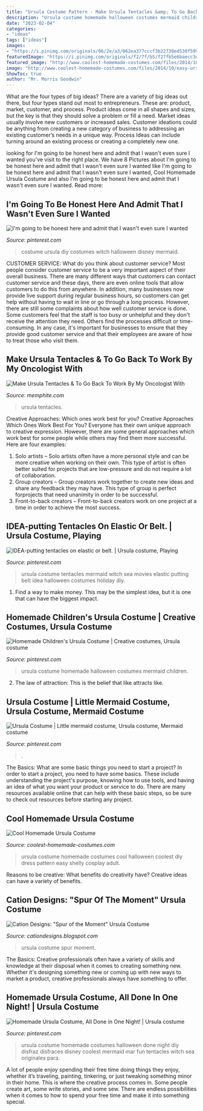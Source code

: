 ```yaml
---
title: "Ursula Costume Pattern - Make Ursula Tentacles &amp; To Go Back To Work By My Oncologist With"
description: "Ursula costume homemade halloween costumes mermaid children"
date: "2023-02-04"
categories:
- "ideas"
tags: ["ideas"]
images:
- "https://i.pinimg.com/originals/06/2e/a3/062ea377cccf3b22738ed530f5993aad.jpg"
featuredImage: "https://i.pinimg.com/originals/f2/7f/b5/f27fb5e6baecc3ddecc00b81cec46f4c.jpg"
featured_image: "http://www.coolest-homemade-costumes.com/files/2014/10/easy-ursula-costume-122524-600x800.jpg"
image: "http://www.coolest-homemade-costumes.com/files/2014/10/easy-ursula-costume-122524-600x800.jpg"
ShowToc: true
author: "Mr. Morris Goodwin"
---
```



What are the four types of big ideas?
There are a variety of big ideas out there, but four types stand out most to entrepreneurs. These are: product, market, customer, and process. Product ideas come in all shapes and sizes, but the key is that they should solve a problem or fill a need. Market ideas usually involve new customers or increased sales. Customer ideations could be anything from creating a new category of business to addressing an existing customer’s needs in a unique way. Process Ideas can include turning around an existing process or creating a completely new one.

	

		
looking for I&#039;m going to be honest here and admit that I wasn&#039;t even sure I wanted you've visit to the right place. We have 8 Pictures about I&#039;m going to be honest here and admit that I wasn&#039;t even sure I wanted like I&#039;m going to be honest here and admit that I wasn&#039;t even sure I wanted, Cool Homemade Ursula Costume and also I&#039;m going to be honest here and admit that I wasn&#039;t even sure I wanted. Read more:
		
    
## I&#039;m Going To Be Honest Here And Admit That I Wasn&#039;t Even Sure I Wanted

<img loading=lazy src="https://i.pinimg.com/originals/38/80/ef/3880ef0294d4a16e3afddf34a23485d7.jpg" onerror="this.onerror=null;this.src='https://tse1.mm.bing.net/th?id=OIP.N2JMFq2MbIopxqCgN30-cwHaIb&amp;pid=15.1';" alt="I&#039;m going to be honest here and admit that I wasn&#039;t even sure I wanted">

_Source: pinterest.com_

>costume ursula diy costumes witch halloween disney mermaid. 

	

CUSTOMER SERVICE: What do you think about customer service?
Most people consider customer service to be a very important aspect of their overall business. There are many different ways that customers can contact customer service and these days, there are even online tools that allow customers to do this from anywhere. In addition, many businesses now provide live support during regular business hours, so customers can get help without having to wait in line or go through a long process.
However, there are still some complaints about how well customer service is done. Some customers feel that the staff is too busy or unhelpful and they don't receive the attention they need. Others find the processes difficult or time-consuming. In any case, it's important for businesses to ensure that they provide good customer service and that their employees are aware of how to treat those who visit them.

    
## Make Ursula Tentacles &amp; To Go Back To Work By My Oncologist With

<img loading=lazy src="http://4.bp.blogspot.com/-OG71XRldxJQ/VBYOT9PuzQI/AAAAAAAAO1k/BYCFizGIpNw/s1600/IMG_67021.jpg" onerror="this.onerror=null;this.src='https://tse1.mm.bing.net/th?id=OIP.EkNtGnDekf20GEkt9DXK8gHaG9&amp;pid=15.1';" alt="Make Ursula Tentacles &amp; To Go Back To Work By My Oncologist With">

_Source: memphite.com_

>ursula tentacles. 

	

Creative Approaches: Which ones work best for you?
Creative Approaches Which Ones Work Best For You?
Everyone has their own unique approach to creative expression. However, there are some general approaches which work best for some people while others may find them more successful. Here are four examples: 

1) Solo artists – Solo artists often have a more personal style and can be more creative when working on their own. This type of artist is often better suited for projects that are low-pressure and do not require a lot of collaboration. 
2) Group creators – Group creators work together to create new ideas and share any feedback they may have. This type of group is perfect forprojects that need unanimity in order to be successful. 
3) Front-to-back creators – Front-to-back creators work on one project at a time in order to achieve the most success.

    
## IDEA-putting Tentacles On Elastic Or Belt. | Ursula Costume, Playing

<img loading=lazy src="https://i.pinimg.com/originals/f2/7f/b5/f27fb5e6baecc3ddecc00b81cec46f4c.jpg" onerror="this.onerror=null;this.src='https://tse1.mm.bing.net/th?id=OIP.YTjZz_mWl57USMv0BpeOegAAAA&amp;pid=15.1';" alt="IDEA-putting tentacles on elastic or belt. | Ursula costume, Playing">

_Source: pinterest.com_

>ursula costume tentacles mermaid witch sea movies elastic putting belt idea halloween costumes holiday diy. 

	

1) Find a way to make money. This may be the simplest idea, but it is one that can have the biggest impact.

    
## Homemade Children&#039;s Ursula Costume | Creative Costumes, Ursula Costume

<img loading=lazy src="https://i.pinimg.com/originals/06/2e/a3/062ea377cccf3b22738ed530f5993aad.jpg" onerror="this.onerror=null;this.src='https://tse4.mm.bing.net/th?id=OIP.aURlADQjjqUZwvW3llJBkgHaJ4&amp;pid=15.1';" alt="Homemade Children&#039;s Ursula Costume | Creative costumes, Ursula costume">

_Source: pinterest.com_

>ursula costume homemade halloween costumes mermaid children. 

	

2. The law of attraction: This is the belief that like attracts like.

    
## Ursula Costume | Little Mermaid Costume, Ursula Costume, Mermaid Costume

<img loading=lazy src="https://i.pinimg.com/originals/7a/d6/f5/7ad6f5cba3621b4d5d8eeba7dfebfbff.jpg" onerror="this.onerror=null;this.src='https://tse3.mm.bing.net/th?id=OIP.AA3IBgk4e1Y_SEMaq2OxHwHaJ4&amp;pid=15.1';" alt="Ursula Costume | Little mermaid costume, Ursula costume, Mermaid costume">

_Source: pinterest.com_

>. 

	

The Basics: What are some basic things you need to start a project?
In order to start a project, you need to have some basics. These include understanding the project's purpose, knowing how to use tools, and having an idea of what you want your product or service to do. There are many resources available online that can help with these basic steps, so be sure to check out resources before starting any project.

    
## Cool Homemade Ursula Costume

<img loading=lazy src="http://www.coolest-homemade-costumes.com/files/2014/10/easy-ursula-costume-122524-600x800.jpg" onerror="this.onerror=null;this.src='https://tse3.mm.bing.net/th?id=OIP.su2my30Tk487CqmkJ-owbQHaJ4&amp;pid=15.1';" alt="Cool Homemade Ursula Costume">

_Source: coolest-homemade-costumes.com_

>ursula costume homemade costumes cool halloween coolest diy dress pattern easy shelly cosplay adult. 

	

Reasons to be creative: What benefits do creativity have?
Creative ideas can have a variety of benefits.

    
## Cation Designs: &quot;Spur Of The Moment&quot; Ursula Costume

<img loading=lazy src="https://2.bp.blogspot.com/-5WK6-llAxPY/Uy-4l22bYeI/AAAAAAAAJW4/akuPBj1dN9U/s1600/IMG_3051.png" onerror="this.onerror=null;this.src='https://tse4.mm.bing.net/th?id=OIP.HN_zKu9euT30a8R3I6kONwHaK2&amp;pid=15.1';" alt="Cation Designs: &quot;Spur of the Moment&quot; Ursula Costume">

_Source: cationdesigns.blogspot.com_

>ursula costume spur moment. 

	

The Basics:
Creative professionals often have a variety of skills and knowledge at their disposal when it comes to creating something new. Whether it's designing something new or coming up with new ways to market a product, creative professionals always have something to offer.

    
## Homemade Ursula Costume, All Done In One Night! | Ursula Costume

<img loading=lazy src="https://i.pinimg.com/originals/01/11/b8/0111b8c67ccdd5d5454221118c968fb9.jpg" onerror="this.onerror=null;this.src='https://tse2.mm.bing.net/th?id=OIP.HMadDQhLQf6fa-Xzz83aIgHaFj&amp;pid=15.1';" alt="Homemade Ursula Costume, All Done in One Night! | Ursula costume">

_Source: pinterest.com_

>ursula costume homemade costumes halloween done night diy disfraz disfraces disney coolest mermaid mar fun tentacles witch sea originales para. 

	

A lot of people enjoy spending their free time doing things they enjoy, whether it’s traveling, painting, tinkering, or just tweaking something minor in their home. This is where the creative process comes in. Some people create art, some write stories, and some sew. There are endless possibilities when it comes to how to spend your free time and make it into something special.

